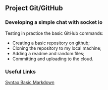 ## Project Git/GitHub

### Developing a simple chat with socket io

Testing in practice the basic GitHub commands:
* Creating a basic repository on github;
* Cloning the repository to my local machine;
* Adding a readme and random files;
* Committing and uploading to the cloud.

### Useful Links
[Syntax Basic Markdown](https://www.markdownguide.org/basic-syntax/)
